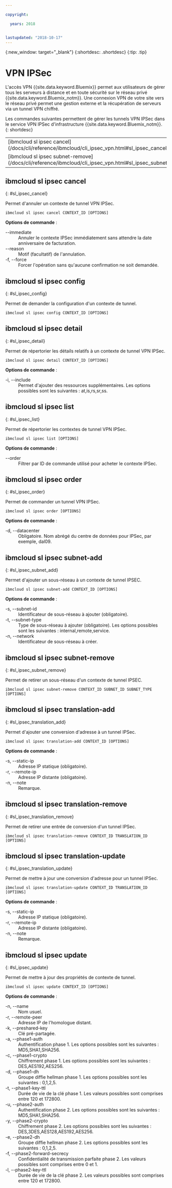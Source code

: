 ```yaml
---

copyright:

  years: 2018


lastupdated: "2018-10-17"
---
```


{:new_window: target="_blank"}
{:shortdesc: .shortdesc}
{:tip: .tip}

# VPN IPSec

L'accès VPN {{site.data.keyword.Bluemix}} permet aux utilisateurs de gérer tous les serveurs à distance et en toute sécurité sur le réseau privé {{site.data.keyword.Bluemix_notm}}. Une connexion VPN de votre site vers le réseau privé permet une gestion externe et la récupération de serveurs via un tunnel VPN chiffré.

Les commandes suivantes permettent de gérer les tunnels VPN IPSec dans le service VPN IPSec d'infrastructure {{site.data.keyword.Bluemix_notm}}.
{: shortdesc}

<table summary="Commandes VPN IPSec {{site.data.keyword.Bluemix_notm}} classées par ordre alphabétique avec des liens vers des informations supplémentaires sur la commande">
 <thead>
 </thead>
 <tbody>
 <tr>
 <td>[ibmcloud sl ipsec cancel](/docs/cli/reference/ibmcloud/cli_ipsec_vpn.html#sl_ipsec_cancel)</td>
 <td>[ibmcloud sl ipsec config](/docs/cli/reference/ibmcloud/cli_ipsec_vpn.html#sl_ipsec_config)</td>
 <td>[ibmcloud sl ipsec detail](/docs/cli/reference/ibmcloud/cli_ipsec_vpn.html#sl_ipsec_detail)</td>
 <td>[ibmcloud sl ipsec list](/docs/cli/reference/ibmcloud/cli_ipsec_vpn.html#sl_ipsec_list)</td>
 <td>[ibmcloud sl ipsec order](/docs/cli/reference/ibmcloud/cli_ipsec_vpn.html#sl_ipsec_order)</td>
 <td>[ibmcloud sl ipsec subnet-add](/docs/cli/reference/ibmcloud/cli_ipsec_vpn.html#sl_ipsec_subnet_add)</td>
 </tr>
 <tr>
 <td>[ibmcloud sl ipsec subnet-remove](/docs/cli/reference/ibmcloud/cli_ipsec_vpn.html#sl_ipsec_subnet_remove)</td>
 <td>[ibmcloud sl ipsec translation-add](/docs/cli/reference/ibmcloud/cli_ipsec_vpn.html#sl_ipsec_translation_add)</td>
 <td>[ibmcloud sl ipsec translation-remove](/docs/cli/reference/ibmcloud/cli_ipsec_vpn.html#sl_ipsec_translation_remove)</td>
 <td>[ibmcloud sl ipsec translation-update](/docs/cli/reference/ibmcloud/cli_ipsec_vpn.html#sl_ipsec_translation_update)</td>
 <td>[ibmcloud sl ipsec update](/docs/cli/reference/ibmcloud/cli_ipsec_vpn.html#sl_ipsec_update)</td>
 </tr>
   </tbody>
 </table>

 ## ibmcloud sl ipsec cancel
{: #sl_ipsec_cancel}

Permet d'annuler un contexte de tunnel VPN IPSec.
```
ibmcloud sl ipsec cancel CONTEXT_ID [OPTIONS]
```

<strong>Options de commande</strong> :
<dl>
<dt>--immediate</dt>
<dd>Annuler le contexte IPSec immédiatement sans attendre la date anniversaire de facturation.</dd>
<dt>--reason</dt>
<dd>Motif (facultatif) de l'annulation.</dd>
<dt>-f, --force</dt>
<dd>Forcer l'opération sans qu'aucune confirmation ne soit demandée.</dd>
</dl>

## ibmcloud sl ipsec config
{: #sl_ipsec_config}

Permet de demander la configuration d'un contexte de tunnel.
```
ibmcloud sl ipsec config CONTEXT_ID [OPTIONS]
```

## ibmcloud sl ipsec detail
{: #sl_ipsec_detail}

Permet de répertorier les détails relatifs à un contexte de tunnel VPN IPSec.
```
ibmcloud sl ipsec detail CONTEXT_ID [OPTIONS]
```

<strong>Options de commande</strong> :
<dl>
<dt>-i, --include</dt>
<dd>Permet d'ajouter des ressources supplémentaires. Les options possibles sont les suivantes : at,is,rs,sr,ss.</dd>
</dl>

## ibmcloud sl ipsec list
{: #sl_ipsec_list}

Permet de répertorier les contextes de tunnel VPN IPSec.
```
ibmcloud sl ipsec list [OPTIONS]
```

<strong>Options de commande</strong> :
<dl>
<dt>--order</dt>
<dd>Filtrer par ID de commande utilisé pour acheter le contexte IPSec.</dd>
</dl>

## ibmcloud sl ipsec order
{: #sl_ipsec_order}

Permet de commander un tunnel VPN IPSec.
```
ibmcloud sl ipsec order [OPTIONS]
```

<strong>Options de commande</strong> :
<dl>
<dt>-d, --datacenter</dt>
<dd>Obligatoire. Nom abrégé du centre de données pour IPSec, par exemple, dal09.</dd>
</dl>

## ibmcloud sl ipsec subnet-add
{: #sl_ipsec_subnet_add}

Permet d'ajouter un sous-réseau à un contexte de tunnel IPSEC.
```
ibmcloud sl ipsec subnet-add CONTEXT_ID [OPTIONS]
```

<strong>Options de commande</strong> :
<dl>
<dt>-s, --subnet-id</dt>
<dd>Identificateur de sous-réseau à ajouter (obligatoire).</dd>
<dt>-t, --subnet-type</dt>
<dd>Type de sous-réseau à ajouter (obligatoire). Les options possibles sont les suivantes : internal,remote,service.</dd>
<dt>-n, --network</dt>
<dd>Identificateur de sous-réseau à créer.</dd>
</dl>

## ibmcloud sl ipsec subnet-remove
{: #sl_ipsec_subnet_remove}

Permet de retirer un sous-réseau d'un contexte de tunnel IPSEC.
```
ibmcloud sl ipsec subnet-remove CONTEXT_ID SUBNET_ID SUBNET_TYPE [OPTIONS]
```

## ibmcloud sl ipsec translation-add
{: #sl_ipsec_translation_add}

Permet d'ajouter une conversion d'adresse à un tunnel IPSec.
```
ibmcloud sl ipsec translation-add CONTEXT_ID [OPTIONS]
```

<strong>Options de commande</strong> :
<dl>
<dt>-s, --static-ip</dt>
<dd>Adresse IP statique (obligatoire).</dd>
<dt>-r, --remote-ip</dt>
<dd>Adresse IP distante (obligatoire).</dd>
<dt>-n, --note</dt>
<dd>Remarque.</dd>
</dl>

## ibmcloud sl ipsec translation-remove
{: #sl_ipsec_translation_remove}

Permet de retirer une entrée de conversion d'un tunnel IPSec.
```
ibmcloud sl ipsec translation-remove CONTEXT_ID TRANSLATION_ID [OPTIONS]
```

## ibmcloud sl ipsec translation-update
{: #sl_ipsec_translation_update}

Permet de mettre à jour une conversion d'adresse pour un tunnel IPSec.
```
ibmcloud sl ipsec translation-update CONTEXT_ID TRANSLATION_ID [OPTIONS]
```

<strong>Options de commande</strong> :
<dl>
<dt>-s, --static-ip</dt>
<dd>Adresse IP statique (obligatoire).</dd>
<dt>-r, --remote-ip</dt>
<dd>Adresse IP distante (obligatoire).</dd>
<dt>-n, --note</dt>
<dd>Remarque.</dd>
</dl>

## ibmcloud sl ipsec update
{: #sl_ipsec_update}

Permet de mettre à jour des propriétés de contexte de tunnel.
```
ibmcloud sl ipsec update CONTEXT_ID [OPTIONS]
```

<strong>Options de commande</strong> :
<dl>
<dt>-n, --name</dt>
<dd>Nom usuel.</dd>
<dt>-r, --remote-peer</dt>
<dd>Adresse IP de l'homologue distant.</dd>
<dt>-k, --preshared-key</dt>
<dd>Clé pré-partagée.</dd>
<dt>-a, --phase1-auth</dt>
<dd>Authentification phase 1. Les options possibles sont les suivantes : MD5,SHA1,SHA256.</dd>
<dt>-c, --phase1-crypto</dt>
<dd>Chiffrement phase 1. Les options possibles sont les suivantes : DES,AES192,AES256.</dd>
<dt>-d, --phase1-dh</dt>
<dd>Groupe diffie hellman phase 1. Les options possibles sont les suivantes : 0,1,2,5.</dd>
<dt>-t, --phase1-key-ttl</dt>
<dd>Durée de vie de la clé phase 1. Les valeurs possibles sont comprises entre 120 et 172800.</dd>
<dt>-u, --phase2-auth</dt>
<dd>Authentification phase 2. Les options possibles sont les suivantes : MD5,SHA1,SHA256.</dd>
<dt>-y, --phase2-crypto</dt>
<dd>Chiffrement phase 2. Les options possibles sont les suivantes : DES,3DES,AES128,AES192,AES256.</dd>
<dt>-e, --phase2-dh</dt>
<dd>Groupe diffie hellman phase 2. Les options possibles sont les suivantes : 0,1,2,5.</dd>
<dt>-f, --phase2-forward-secrecy</dt>
<dd>Confidentialité de transmission parfaite phase 2. Les valeurs possibles sont comprises entre 0 et 1.</dd>
<dt>-l, --phase2-key-ttl</dt>
<dd>Durée de vie de la clé phase 2. Les valeurs possibles sont comprises entre 120 et 172800.</dd>
</dl>
